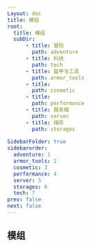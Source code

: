 ```yaml
---
Layout: doc
title: 模组
root:
  title: 模组
  subDir:
      - title: 冒险
        path: adventure
      - title: 科技
        path: tech
      - title: 盔甲与工具
        path: armor_tools
      - title: 
        path: cosmetic
      - title: 
        path: performance
      - title: 服务端
        path: server
      - title: 储存
        path: storages
      
SidebarFolder: true
sidebarorder:
  adventure: 1
  armor_tools: 2
  cosmetic: 3
  performance: 4
  server: 5
  storages: 6
  tech: 7
prev: false
next: false
---
```

## 模组

